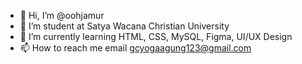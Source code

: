 - 👋 Hi, I’m @oohjamur
- 👀 I’m student at Satya Wacana Christian University
- 🌱 I’m currently learning HTML, CSS, MySQL, Figma, UI/UX Design
- 📫 How to reach me email gcyogaagung123@gmail.com

<!---
oohjamur/oohjamur is a ✨ special ✨ repository because its `README.md` (this file) appears on your GitHub profile.
You can click the Preview link to take a look at your changes.
--->
